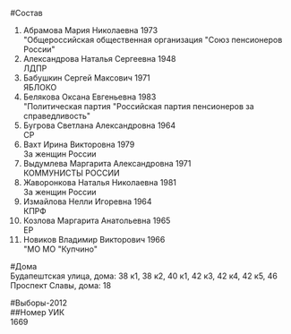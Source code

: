 #Состав  
1. Абрамова Мария Николаевна 1973  
    "Общероссийская общественная организация "Союз пенсионеров России"  
2. Александрова Наталья Сергеевна 1948  
    ЛДПР  
3. Бабушкин Сергей Максович 1971  
    ЯБЛОКО  
4. Белякова Оксана Евгеньевна 1983  
    "Политическая партия "Российская партия пенсионеров за справедливость"  
5. Бугрова Светлана Александровна 1964  
    СР  
6. Вахт Ирина Викторовна 1979  
    За женщин России  
7. Выдумлева Маргарита Александровна 1971  
    КОММУНИСТЫ РОССИИ  
8. Жаворонкова Наталья Николаевна 1981  
    За женщин России  
9. Измайлова Нелли Игоревна 1964  
    КПРФ  
10. Козлова Маргарита Анатольевна 1965  
    ЕР  
11. Новиков Владимир Викторович 1966  
    "МО МО "Купчино"  
  
#Дома  
Будапештская улица, дома: 38 к1, 38 к2, 40 к1, 42 к3, 42 к4, 42 к5, 46 Проспект Славы, дома: 18  
  
#Выборы-2012  
##Номер УИК  
1669  
